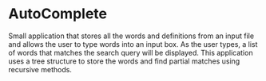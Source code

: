 # AutoComplete
Small application that stores all the words and definitions from an input file and allows the user to type words into an input box. As the user types, a list of words that matches the search query will be displayed. This application uses a tree structure to store the words and find partial matches using recursive methods.
